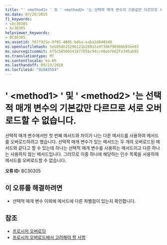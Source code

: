 ```yaml
---
title: "' <method1> ' 및 ' <method2> '는 선택적 매개 변수의 기본값만 다르므로 서로 오버 로드할 수 없습니다."
ms.date: 07/20/2015
f1_keywords:
- vbc30305
- bc30305
helpviewer_keywords:
- BC30305
ms.assetid: f07f925e-9f95-4885-bdba-eaba2d0483d8
ms.openlocfilehash: 5eb05db15296121b269a2a97386f96906b93ee83
ms.sourcegitcommit: bf5c5850654187705bc94cc40ebfb62fe346ab02
ms.translationtype: MT
ms.contentlocale: ko-KR
ms.lasthandoff: 09/23/2020
ms.locfileid: "91082554"
---
```

# <a name="method1-and-method2-cannot-overload-each-other-because-they-differ-only-by-the-default-values-of-optional-parameters"></a>' \<method1> ' 및 ' \<method2> '는 선택적 매개 변수의 기본값만 다르므로 서로 오버 로드할 수 없습니다.

선택적 매개 변수에서만 첫 번째 메서드와 차이가 나는 다른 메서드를 사용하여 메서드를 오버로드하려고 했습니다. 선택적 매개 변수가 있는 메서드는 두 개의 오버로드된 메서드와 같다고 할 수 있는데 하나는 선택적 매개 변수를 사용하는 메서드이고 다른 하나는 사용하지 않는 메서드입니다. 그러므로 이중 하나에 해당하는 인수 목록을 사용하여 메서드를 오버로드할 수 없습니다.  
  
 **오류 ID:** BC30305  
  
## <a name="to-correct-this-error"></a>이 오류를 해결하려면  
  
- 선택적 매개 변수 이외에 메서드에 다른 차별점이 있는지 확인합니다.  
  
## <a name="see-also"></a>참조

- [프로시저 오버로딩](../programming-guide/language-features/procedures/procedure-overloading.md)
- [프로시저 오버로드에서 고려해야 할 사항](../programming-guide/language-features/procedures/considerations-in-overloading-procedures.md)
